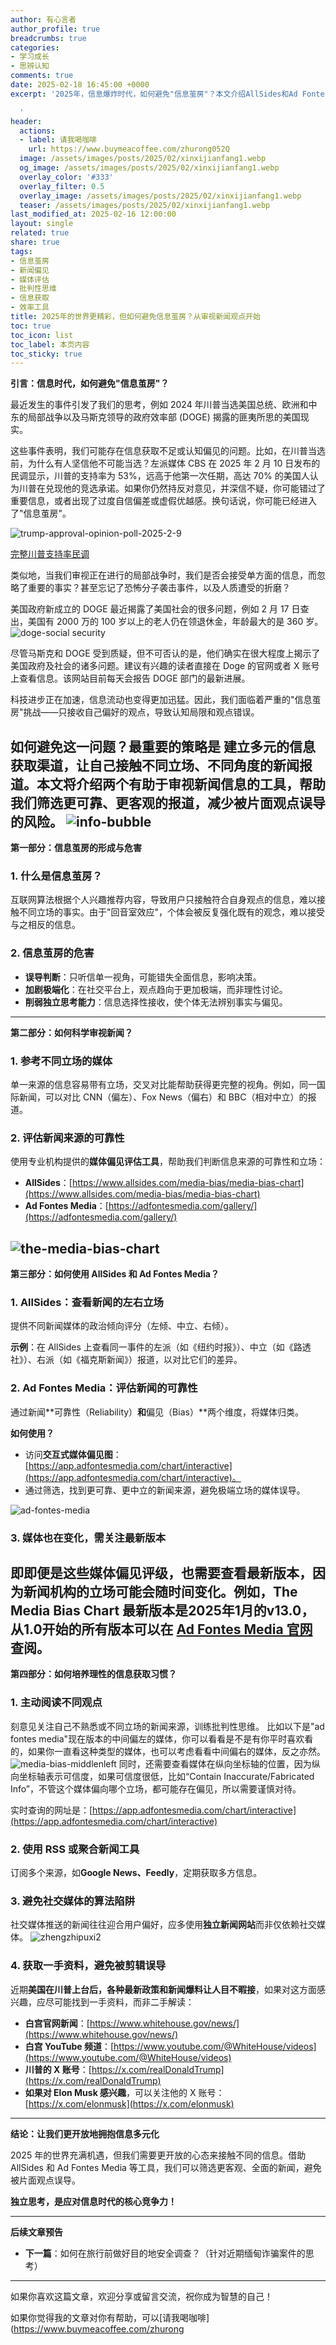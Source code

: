 ```yaml
---
author: 有心言者
author_profile: true
breadcrumbs: true
categories:
- 学习成长
- 思辨认知
comments: true
date: 2025-02-18 16:45:00 +0000
excerpt: '2025年，信息爆炸时代，如何避免"信息茧房"？本文介绍AllSides和Ad Fontes Media两大工具，帮你科学审视新闻，培养理性的信息获取习惯，拥抱信息多元化。

  '
header:
  actions:
  - label: 请我喝咖啡
    url: https://www.buymeacoffee.com/zhurong052Q
  image: /assets/images/posts/2025/02/xinxijianfang1.webp
  og_image: /assets/images/posts/2025/02/xinxijianfang1.webp
  overlay_color: '#333'
  overlay_filter: 0.5
  overlay_image: /assets/images/posts/2025/02/xinxijianfang1.webp
  teaser: /assets/images/posts/2025/02/xinxijianfang1.webp
last_modified_at: 2025-02-16 12:00:00
layout: single
related: true
share: true
tags:
- 信息茧房
- 新闻偏见
- 媒体评估
- 批判性思维
- 信息获取
- 效率工具
title: 2025年的世界更精彩，但如何避免信息茧房？从审视新闻观点开始
toc: true
toc_icon: list
toc_label: 本页内容
toc_sticky: true
---
```


**引言：信息时代，如何避免"信息茧房"？**

最近发生的事件引发了我们的思考，例如 2024 年川普当选美国总统、欧洲和中东的局部战争以及马斯克领导的政府效率部 (DOGE) 揭露的匪夷所思的美国现实。

这些事件表明，我们可能存在信息获取不足或认知偏见的问题。比如，在川普当选前，为什么有人坚信他不可能当选？左派媒体 CBS 在 2025 年 2 月 10 日发布的民调显示，川普的支持率为 53%，远高于他第一次任期，高达 70% 的美国人认为川普在兑现他的竞选承诺。如果你仍然持反对意见，并深信不疑，你可能错过了重要信息，或者出现了过度自信偏差或虚假优越感。换句话说，你可能已经进入了"信息茧房"。

![trump-approval-opinion-poll-2025-2-9](/assets/images/posts/2025/02/cbs-trump-poll-20250209.png)

[完整川普支持率民调](https://www.cbsnews.com/news/trump-approval-opinion-poll-2025-2-9/)

类似地，当我们审视正在进行的局部战争时，我们是否会接受单方面的信息，而忽略了重要的事实？甚至忘记了恐怖分子袭击事件，以及人质遭受的折磨？

美国政府新成立的 DOGE 最近揭露了美国社会的很多问题，例如 2 月 17 日查出，美国有 2000 万的 100 岁以上的老人仍在领退休金，年龄最大的是 360 岁。
![doge-social security](/assets/images/posts/2025/02/doge-social-security.png)

尽管马斯克和 DOGE 受到质疑，但不可否认的是，他们确实在很大程度上揭示了美国政府及社会的诸多问题。建议有兴趣的读者直接在 Doge 的官网或者 X 账号上查看信息。该网站目前每天会报告 DOGE 部门的最新进展。

科技进步正在加速，信息流动也变得更加迅猛。因此，我们面临着严重的"信息茧房"挑战——只接收自己偏好的观点，导致认知局限和观点错误。

如何避免这一问题？最重要的策略是 **建立多元的信息获取渠道**，让自己接触不同立场、不同角度的新闻报道。本文将介绍两个有助于审视新闻信息的工具，帮助我们筛选更可靠、更客观的报道，减少被片面观点误导的风险。
![info-bubble](/assets/images/posts/2025/02/xinxijianfang2.jpg)
---

**第一部分：信息茧房的形成与危害**
### **1. 什么是信息茧房？**

互联网算法根据个人兴趣推荐内容，导致用户只接触符合自身观点的信息，难以接触不同立场的事实。由于"回音室效应"，个体会被反复强化既有的观念，难以接受与之相反的信息。

### **2. 信息茧房的危害**

- **误导判断**：只听信单一视角，可能错失全面信息，影响决策。
- **加剧极端化**：在社交平台上，观点趋向于更加极端，而非理性讨论。
- **削弱独立思考能力**：信息选择性接收，使个体无法辨别事实与偏见。
---

**第二部分：如何科学审视新闻？**
### **1. 参考不同立场的媒体**

单一来源的信息容易带有立场，交叉对比能帮助获得更完整的视角。例如，同一国际新闻，可以对比 CNN（偏左）、Fox News（偏右）和 BBC（相对中立）的报道。


### **2. 评估新闻来源的可靠性**

使用专业机构提供的**媒体偏见评估工具**，帮助我们判断信息来源的可靠性和立场：
- **AllSides**：[https://www.allsides.com/media-bias/media-bias-chart](https://www.allsides.com/media-bias/media-bias-chart)
- **Ad Fontes Media**：[https://adfontesmedia.com/gallery/](https://adfontesmedia.com/gallery/)

![the-media-bias-chart](/assets/images/posts/2025/02/the-media-bias-chart-13.png)
---

**第三部分：如何使用 AllSides 和 Ad Fontes Media？**
### **1. AllSides：查看新闻的左右立场**

提供不同新闻媒体的政治倾向评分（左倾、中立、右倾）。

**示例**：在 AllSides 上查看同一事件的左派（如《纽约时报》）、中立（如《路透社》）、右派（如《福克斯新闻》）报道，以对比它们的差异。


### **2. Ad Fontes Media：评估新闻的可靠性**

通过新闻**可靠性（Reliability）**和**偏见（Bias）**两个维度，将媒体归类。

**如何使用？**
- 访问**交互式媒体偏见图**：[https://app.adfontesmedia.com/chart/interactive](https://app.adfontesmedia.com/chart/interactive)。
- 通过筛选，找到更可靠、更中立的新闻来源，避免极端立场的媒体误导。

![ad-fontes-media](/assets/images/posts/2025/02/allsides-media-bias-chart-10.png)

### **3. 媒体也在变化，需关注最新版本**

即即便是这些媒体偏见评级，也需要查看最新版本，因为新闻机构的立场可能会随时间变化。例如，**The Media Bias Chart** 最新版本是**2025年1月的v13.0**，从1.0开始的所有版本可以在 [Ad Fontes Media 官网](https://adfontesmedia.com/gallery/) 查阅。
---

**第四部分：如何培养理性的信息获取习惯？**
### **1. 主动阅读不同观点**

刻意见关注自己不熟悉或不同立场的新闻来源，训练批判性思维。
比如以下是"ad fontes media"现在版本的中间偏左的媒体，你可以看看是不是有你平时喜欢看的，如果你一直看这种类型的媒体，也可以考虑看看中间偏右的媒体，反之亦然。
![media-bias-middlenleft](/assets/images/posts/2025/02/media-bias-middlenleft.png)
同时，还需要查看媒体在纵向坐标轴的位置，因为纵向坐标轴表示可信度，如果可信度很低，比如“Contain Inaccurate/Fabricated Info”，不管这个媒体偏向哪个立场，都可能存在偏见，所以需要谨慎对待。

实时查询的网址是：[https://app.adfontesmedia.com/chart/interactive](https://app.adfontesmedia.com/chart/interactive)

### **2. 使用 RSS 或聚合新闻工具**

订阅多个来源，如**Google News、Feedly**，定期获取多方信息。

### **3. 避免社交媒体的算法陷阱**

社交媒体推送的新闻往往迎合用户偏好，应多使用**独立新闻网站**而非仅依赖社交媒体。
![zhengzhipuxi2](/assets/images/posts/2025/02/zhengzhipuxi2.webp)

### **4. 获取一手资料，避免被剪辑误导**

近期**美国在川普上台后，各种最新政策和新闻爆料让人目不暇接**，如果对这方面感兴趣，应尽可能找到一手资料，而非二手解读：
- **白宫官网新闻**：[https://www.whitehouse.gov/news/](https://www.whitehouse.gov/news/)
- **白宫 YouTube 频道**：[https://www.youtube.com/@WhiteHouse/videos](https://www.youtube.com/@WhiteHouse/videos)
- **川普的 X 账号**：[https://x.com/realDonaldTrump](https://x.com/realDonaldTrump)
- **如果对 Elon Musk 感兴趣**，可以关注他的 X 账号：[https://x.com/elonmusk](https://x.com/elonmusk)

---

**结论：让我们更开放地拥抱信息多元化**

2025 年的世界充满机遇，但我们需要更开放的心态来接触不同的信息。借助 AllSides 和 Ad Fontes Media 等工具，我们可以筛选更客观、全面的新闻，避免被片面观点误导。

**独立思考，是应对信息时代的核心竞争力！**

---

**后续文章预告**
- **下一篇**：如何在旅行前做好目的地安全调查？（针对近期缅甸诈骗案件的思考）

---

如果你喜欢这篇文章，欢迎分享或留言交流，祝你成为智慧的自己！

如果你觉得我的文章对你有帮助，可以[请我喝咖啡](https://www.buymeacoffee.com/zhurong